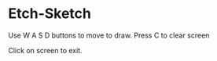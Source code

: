 # Etch-Sketch

Use W A S D buttons to move to draw.
Press C to clear screen

Click on screen to exit.
